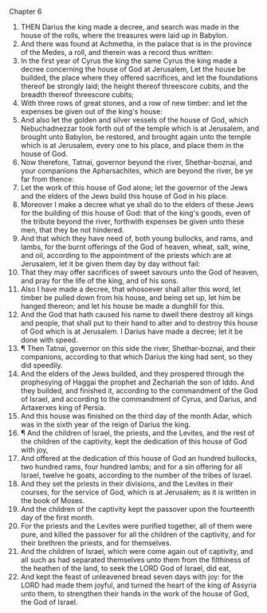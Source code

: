 

Chapter 6

1. THEN Darius the king made a decree, and search was made in the house of the rolls, where the treasures were laid up in Babylon.
2. And there was found at Achmetha, in the palace that is in the province of the Medes, a roll, and therein was a record thus written:
3. In the first year of Cyrus the king the same Cyrus the king made a decree concerning the house of God at Jerusalem, Let the house be builded, the place where they offered sacrifices, and let the foundations thereof be strongly laid; the height thereof threescore cubits, and the breadth thereof threescore cubits;
4. With three rows of great stones, and a row of new timber: and let the expenses be given out of the king's house:
5. And also let the golden and silver vessels of the house of God, which Nebuchadnezzar took forth out of the temple which is at Jerusalem, and brought unto Babylon, be restored, and brought again unto the temple which is at Jerusalem, every one to his place, and place them in the house of God.
6. Now therefore, Tatnai, governor beyond the river, Shethar-boznai, and your companions the Apharsachites, which are beyond the river, be ye far from thence:
7. Let the work of this house of God alone; let the governor of the Jews and the elders of the Jews build this house of God in his place.
8. Moreover I make a decree what ye shall do to the elders of these Jews for the building of this house of God: that of the king's goods, even of the tribute beyond the river, forthwith expenses be given unto these men, that they be not hindered.
9. And that which they have need of, both young bullocks, and rams, and lambs, for the burnt offerings of the God of heaven, wheat, salt, wine, and oil, according to the appointment of the priests which are at Jerusalem, let it be given them day by day without fail:
10. That they may offer sacrifices of sweet savours unto the God of heaven, and pray for the life of the king, and of his sons.
11. Also I have made a decree, that whosoever shall alter this word, let timber be pulled down from his house, and being set up, let him be hanged thereon; and let his house be made a dunghill for this.
12. And the God that hath caused his name to dwell there destroy all kings and people, that shall put to their hand to alter and to destroy this house of God which is at Jerusalem.  I Darius have made a decree; let it be done with speed.
13. ¶ Then Tatnai, governor on this side the river, Shethar-boznai, and their companions, according to that which Darius the king had sent, so they did speedily.
14. And the elders of the Jews builded, and they prospered through the prophesying of Haggai the prophet and Zechariah the son of Iddo.  And they builded, and finished it, according to the commandment of the God of Israel, and according to the commandment of Cyrus, and Darius, and Artaxerxes king of Persia.
15. And this house was finished on the third day of the month Adar, which was in the sixth year of the reign of Darius the king.
16. ¶ And the children of Israel, the priests, and the Levites, and the rest of the children of the captivity, kept the dedication of this house of God with joy,
17. And offered at the dedication of this house of God an hundred bullocks, two hundred rams, four hundred lambs; and for a sin offering for all Israel, twelve he goats, according to the number of the tribes of Israel.
18. And they set the priests in their divisions, and the Levites in their courses, for the service of God, which is at Jerusalem; as it is written in the book of Moses.
19. And the children of the captivity kept the passover upon the fourteenth day of the first month.
20. For the priests and the Levites were purified together, all of them were pure, and killed the passover for all the children of the captivity, and for their brethren the priests, and for themselves.
21. And the children of Israel, which were come again out of captivity, and all such as had separated themselves unto them from the filthiness of the heathen of the land, to seek the LORD God of Israel, did eat,
22. And kept the feast of unleavened bread seven days with joy: for the LORD had made them joyful, and turned the heart of the king of Assyria unto them, to strengthen their hands in the work of the house of God, the God of Israel.
